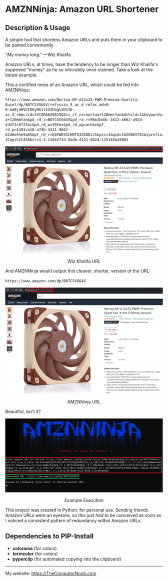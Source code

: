 # AMZNNinja: Amazon URL Shortener

## Description & Usage
A simple tool that shortens Amazon URLs and puts them in your clipboard to be pasted conveniently.

*"My money long."* —Wiz Khalifa

Amazon URLs, at times, have the tendency to be longer than Wiz Khalifa's supposed "money" as he so intricately once claimed. Take a look at the below example.

This a certified mess of an Amazon URL, which could be fed into AMZNNinja:

```
https://www.amazon.com/Noctua-NF-A12x25-PWM-Premium-Quality-Quiet/dp/B07C5VG64V/ref=sxin_9_ac_d_rm?ac_md=0-
0-bm9jdHVhIDEyMG1tIGZhbg%3D%3D-ac_d_rm&crid=3VCQRA626B19Q&cv_ct_cx=noctua+120mm+fan&dchild=1&keywords=noctu
a+120mmfan&pd_rd_i=B07C5VG64V&pd_rd_r=90e2bddc-1612-4662-a92d-4d4f2c6f23ac&pd_rd_w=39Imv&pd_rd_wg=achez&pf_
rd_p=1493ce18-a74b-4311-9662-82d8e55e9a65&pf_rd_r=Q4FWD3GCHBTQ32XDD1JS&psc=1&qid=1620065761&sprefix=noctua%
2Caps%2C458&sr=1-1-12d4272d-8adb-4121-8624-135149aa9081
```

<div align="center">
<img src="https://raw.githubusercontent.com/SHUR1K-N/AMZNNinja-Amazon-URL-Shortener/master/Images/Complete URL.png">
<p>Wiz Khalifa URL</p>
</div>

And AMZNNinja would output this cleaner, shorter, version of the URL:

`https://www.amazon.com/dp/B07C5VG64V`

<div align="center">
<img src="https://raw.githubusercontent.com/SHUR1K-N/AMZNNinja-Amazon-URL-Shortener/master/Images/Short URL.png">
<p>AMZNNinja URL</p>
</div>

Beautiful, isn't it?

<div align="center">
<img src="https://raw.githubusercontent.com/SHUR1K-N/AMZNNinja-Amazon-URL-Shortener/master/Images/Example.png">
<p>Example Execution</p>
</div>

This project was created in Python, for personal use. Sending friends Amazon URLs were an eyesore, so this just *had* to be conceived as soon as I noticed a consistent pattern of redundancy within Amazon URLs.

## Dependencies to PIP-Install
- **colorama** (for colors)
- **termcolor** (for colors)
- **pyperclip**	(for automated copying into the clipboard)

------------

My website: https://TheComputerNoob.com
